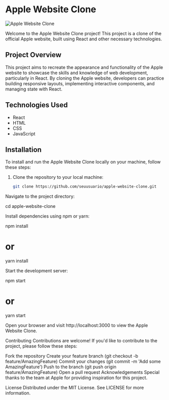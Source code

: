 # Apple Website Clone

![Apple Website Clone](ApplePrintClone.png)

Welcome to the Apple Website Clone project! This project is a clone of the official Apple website, built using React and other necessary technologies.

## Project Overview

This project aims to recreate the appearance and functionality of the Apple website to showcase the skills and knowledge of web development, particularly in React. By cloning the Apple website, developers can practice building responsive layouts, implementing interactive components, and managing state with React.

## Technologies Used

- React
- HTML
- CSS
- JavaScript

## Installation

To install and run the Apple Website Clone locally on your machine, follow these steps:

1. Clone the repository to your local machine:

   ```bash
   git clone https://github.com/seuusuario/apple-website-clone.git

Navigate to the project directory:

cd apple-website-clone

Install dependencies using npm or yarn:

npm install
# or
yarn install

Start the development server:

npm start
# or
yarn start

Open your browser and visit http://localhost:3000 to view the Apple Website Clone.

Contributing
Contributions are welcome! If you'd like to contribute to the project, please follow these steps:

Fork the repository
Create your feature branch (git checkout -b feature/AmazingFeature)
Commit your changes (git commit -m 'Add some AmazingFeature')
Push to the branch (git push origin feature/AmazingFeature)
Open a pull request
Acknowledgements
Special thanks to the team at Apple for providing inspiration for this project.

License
Distributed under the MIT License. See LICENSE for more information.

